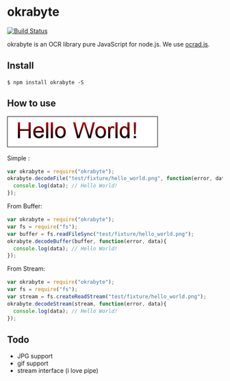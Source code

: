 okrabyte
============

[![Build Status](https://travis-ci.org/yosuke-furukawa/okrabyte.svg?branch=master)](https://travis-ci.org/yosuke-furukawa/okrabyte)

okrabyte is an OCR library pure JavaScript for node.js.
We use [ocrad.js](https://github.com/antimatter15/ocrad.js/).

Install
---------

```shell
$ npm install okrabyte -S
```

How to use
---------

![image](test/fixture/hello_world.png)

Simple :

```javascript
var okrabyte = require("okrabyte");
okrabyte.decodeFile("test/fixture/hello_world.png", function(error, data){
  console.log(data); // Hello World!
});
```

From Buffer:

```javascript
var okrabyte = require("okrabyte");
var fs = require("fs");
var buffer = fs.readFileSync("test/fixture/hello_world.png");
okrabyte.decodeBuffer(buffer, function(error, data){
  console.log(data); // Hello World!
});
```

From Stream:

```javascript
var okrabyte = require("okrabyte");
var fs = require("fs");
var stream = fs.createReadStream("test/fixture/hello_world.png");
okrabyte.decodeStream(stream, function(error, data){
  console.log(data); // Hello World!
});
```

Todo
----------

- JPG support
- gif support
- stream interface (i love pipe)
